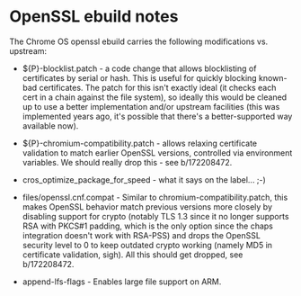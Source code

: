 OpenSSL ebuild notes
====================

The Chrome OS openssl ebuild carries the following modifications vs. upstream:

 * ${P}-blocklist.patch - a code change that allows blocklisting of certificates
   by serial or hash. This is useful for quickly blocking known-bad
   certificates. The patch for this isn't exactly ideal (it checks each cert in
   a chain against the file system), so ideally this would be cleaned up to use
   a better implementation and/or upstream facilities (this was implemented
   years ago, it's possible that there's a better-supported way available now).

 * ${P}-chromium-compatibility.patch - allows relaxing certificate validation to
   match earlier OpenSSL versions, controlled via environment variables. We
   should really drop this - see b/172208472.

 * cros_optimize_package_for_speed - what it says on the label... ;-)

 * files/openssl.cnf.compat - Similar to chromium-compatibility.patch, this
   makes OpenSSL behavior match previous versions more closely by disabling
   support for crypto (notably TLS 1.3 since it no longer supports RSA with
   PKCS#1 padding, which is the only option since the chaps integration doesn't
   work with RSA-PSS) and drops the OpenSSL security level to 0 to keep outdated
   crypto working (namely MD5 in certificate validation, sigh). All this should
   get dropped, see b/172208472.

 * append-lfs-flags - Enables large file support on ARM.
